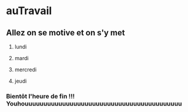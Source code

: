 # auTravail
## Allez on se motive et on s'y met

1. lundi

1. mardi

1. mercredi

1. jeudi

### Bientôt l'heure de fin !!! Youhouuuuuuuuuuuuuuuuuuuuuuuuuuuuuuuuuuuuuuuuuu


